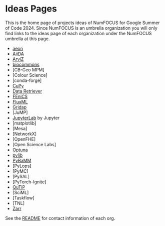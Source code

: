 # Ideas Pages

This is the home page of projects ideas of NumFOCUS for Google Summer of Code 2024.
Since NumFOCUS is an umbrella organization you will only find links to the ideas
page of each organization under the NumFOCUS umbrella at this page.

- [aeon](https://github.com/aeon-toolkit/aeon-admin/blob/main/gsoc/gsoc-2024-projects.md)
- [AiiDA](https://github.com/aiidateam/aiida-core/wiki/GSoC-2024-Projects)
- [ArviZ](https://github.com/arviz-devs/arviz/wiki/GSoC-2024-projects)
- [biocommons](https://github.com/orgs/biocommons/projects/8/views/1)
- [CB-Geo MPM]
- [Colour Science]
- [conda-forge]
- [CuPy](https://github.com/cupy/cupy/wiki/GSoC-2024-Project-Ideas)
- [Data Retriever](https://github.com/weecology/retriever/wiki/GSoC-2024-Project-Ideas)
- [FEniCS](https://github.com/fenics/gsoc/blob/gsoc-2024/2024/fenics-ideas-list.md)
- [FluxML](https://fluxml.ai/gsoc)
- [Gridap](https://github.com/gridap/GSoC/blob/main/2024/ideas-list.md)
- [JuMP]
- [JupyterLab](https://github.com/orgs/jupyterlab/projects/8/views/1?pane=info) by Jupyter
- [matplotlib]
- [Mesa]
- [NetworkX]
- [OpenFHE]
- [Open Science Labs]
- [Optuna](https://github.com/optuna/optuna/wiki/Optuna-GSoC-2024)
- [pvlib](https://github.com/pvlib/pvlib-python/wiki/GSoC-2024-Projects)
- [PyBaMM](https://pybamm.org/gsoc/2024/)
- [PyLops]
- [PyMC]
- [PySAL]
- [PyTorch-Ignite]
- [QuTiP](https://github.com/qutip/qutip/wiki//Google-Summer-of-Code-2024)
- [SciML]
- [Taskflow]
- [TNL]
- [Zarr](https://docs.google.com/document/d/14Xr0Btlpi_ULK0nRoX-AxaZUMIM6BpFJKoURTrfOoJc/edit?pli=1)

See the [README](https://github.com/numfocus/gsoc/blob/master/README.md#organizations-confirmed-under-numfocus-umbrella) for contact information of each org.
